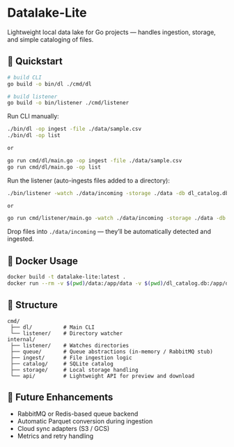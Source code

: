 # Datalake-Lite

Lightweight local data lake for Go projects — handles ingestion, storage, and simple cataloging of files.

## 🚀 Quickstart

```bash
# build CLI
go build -o bin/dl ./cmd/dl

# build listener
go build -o bin/listener ./cmd/listener
```

Run CLI manually:
```bash
./bin/dl -op ingest -file ./data/sample.csv
./bin/dl -op list

or

go run cmd/dl/main.go -op ingest -file ./data/sample.csv
go run cmd/dl/main.go -op list
```

Run the listener (auto-ingests files added to a directory):
```bash
./bin/listener -watch ./data/incoming -storage ./data -db dl_catalog.db

or

go run cmd/listener/main.go -watch ./data/incoming -storage ./data -db dl_catalog.db
```

Drop files into `./data/incoming` — they’ll be automatically detected and ingested.

## 🐳 Docker Usage

```bash
docker build -t datalake-lite:latest .
docker run --rm -v $(pwd)/data:/app/data -v $(pwd)/dl_catalog.db:/app/dl_catalog.db datalake-lite:latest /app/bin/listener -watch /app/data/incoming -storage /app/data -db /app/dl_catalog.db
```

## 🧩 Structure

```
cmd/
 ├── dl/          # Main CLI
 └── listener/    # Directory watcher
internal/
 ├── listener/    # Watches directories
 ├── queue/       # Queue abstractions (in-memory / RabbitMQ stub)
 ├── ingest/      # File ingestion logic
 ├── catalog/     # SQLite catalog
 ├── storage/     # Local storage handling
 └── api/         # Lightweight API for preview and download
```

## 🧠 Future Enhancements

- RabbitMQ or Redis-based queue backend
- Automatic Parquet conversion during ingestion
- Cloud sync adapters (S3 / GCS)
- Metrics and retry handling
